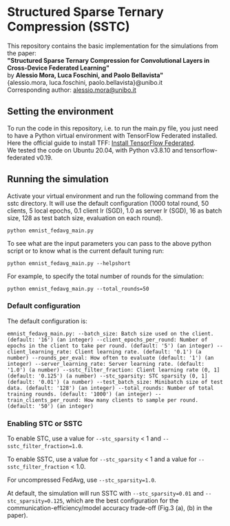 # Structured Sparse Ternary Compression (SSTC)
This repository contains the basic implementation for the simulations from the paper:  
**"Structured Sparse Ternary Compression for Convolutional Layers in Cross-Device Federated Learning"**  
by **Alessio Mora, Luca Foschini, and Paolo Bellavista"**  
{alessio.mora, luca.foschini, paolo.bellavista}@unibo.it  
Corresponding author: alessio.mora@unibo.it

## Setting the environment
To run the code in this repository, i.e. to run the main.py file, you just need to have a Python 
virtual environment with TensorFlow Federated installed. 
Here the official guide to install TFF:
[Install TensorFlow Federated](https://www.tensorflow.org/federated/install).  
We tested the code on Ubuntu 20.04, with Python v3.8.10 and tensorflow-federated v0.19.

## Running the simulation
Activate your virtual environment and run the following command from the sstc directory. It will use 
the default configuration (1000 total round, 50 clients, 5 local epochs, 0.1 client lr (SGD), 1.0 as server lr (SGD), 16 as batch size, 128 as test batch size,
evaluation on each round).

`python emnist_fedavg_main.py`   

To see what are the input parameters you can pass to the above python script or to know what
is the current default tuning run:

`python emnist_fedavg_main.py --helpshort`

For example, to specify the total number of rounds for the simulation:  
  
`python emnist_fedavg_main.py --total_rounds=50`

### Default configuration
The default configuration is:

`emnist_fedavg_main.py:
  --batch_size: Batch size used on the client.
    (default: '16')
    (an integer)
  --client_epochs_per_round: Number of epochs in the client to take per round.
    (default: '5')
    (an integer)
  --client_learning_rate: Client learning rate.
    (default: '0.1')
    (a number)
  --rounds_per_eval: How often to evaluate
    (default: '1')
    (an integer)
  --server_learning_rate: Server learning rate.
    (default: '1.0')
    (a number)
  --sstc_filter_fraction: Client learning rate (0, 1]
    (default: '0.125')
    (a number)
  --stc_sparsity: STC sparsity (0, 1]
    (default: '0.01')
    (a number)
  --test_batch_size: Minibatch size of test data.
    (default: '128')
    (an integer)
  --total_rounds: Number of total training rounds.
    (default: '1000')
    (an integer)
  --train_clients_per_round: How many clients to sample per round.
    (default: '50')
    (an integer)`


### Enabling STC or SSTC
To enable STC, use a value for `--stc_sparsity` < 1 and `--sstc_filter_fraction=1.0`.
  
To enable SSTC, use a value for `--stc_sparsity` < 1 and a value for `--sstc_filter_fraction` < 1.0.

For uncompressed FedAvg, use `--stc_sparsity=1.0`.
  
At default, the simulation will run SSTC with `--stc_sparsity=0.01` and `--stc_sparsity=0.125`, which are the
best configuration for the communication-efficiency/model accuracy trade-off (Fig.3 (a), (b) in the paper).